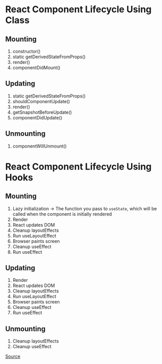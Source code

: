 # React Component Lifecycle Using Class

## Mounting

1. constructor()
2. static getDerivedStateFromProps()
3. render()
4. componentDidMount()

## Updating

1. static getDerivedStateFromProps()
2. shouldComponentUpdate()
3. render()
4. getSnapshotBeforeUpdate()
5. componentDidUpdate()

## Unmounting

1. componentWillUnmount()

# React Component Lifecycle Using Hooks

## Mounting

1. Lazy initialization -> The function you pass to `useState`, which will be called when the component is initially rendered
2. Render
3. React updates DOM
4. Cleanup layoutEffects
5. Run useLayoutEffect
6. Browser paints screen
7. Cleanup useEffect
8. Run useEffect

## Updating

1. Render
2. React updates DOM
3. Cleanup layoutEffects
4. Run useLayoutEffect
5. Browser paints screen
6. Cleanup useEffect
7. Run useEffect

## Unmounting

1. Cleanup layoutEffects
2. Cleanup useEffect


[Source](https://github.com/donavon/hook-flow)
